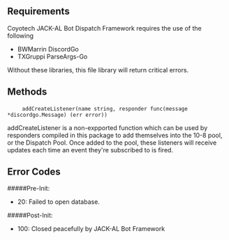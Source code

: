 Requirements
-
Coyotech JACK-AL Bot Dispatch Framework requires the use of the following
* BWMarrin DiscordGo<br>
* TXGruppi ParseArgs-Go<br>

Without these libraries, this file library will return critical errors.

Methods
-
<pre>
    <code>addCreateListener(name string, responder func(message *discordgo.Message) (err error))</code>
</pre>
addCreateListener is a non-expported function which can be used by responders compiled in this package to add themselves into the 10-8 pool, or the Dispatch Pool. Once added to the pool, these listeners will receive updates each time an event they're subscribed to is fired.

Error Codes
-
#####Pre-Init:
- 20: Failed to open database.

#####Post-Init:
- 100: Closed peacefully by JACK-AL Bot Framework